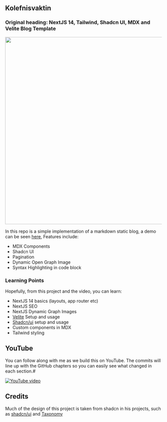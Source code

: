 ## Kolefnisvaktin

### Original heading: NextJS 14, Tailwind, Shadcn UI, MDX and Velite Blog Template

<p align="center">
 <img src="https://hlkyrtglhpmrhzudaqzu.supabase.co/storage/v1/object/public/vin2024/saltvik-Hordur-01.jpg?t=2024-08-06T20%3A46%3A25.516Z" width="600">
</p>

In this repo is a simple implementation of a markdown static blog, a demo can be seen [here](https://my-first-blog-dusky.vercel.app/), Features include:

- MDX Components
- Shadcn UI
- Pagination
- Dynamic Open Graph Image
- Syntax Highlighting in code block

### Learning Points

Hopefully, from this project and the video, you can learn:

- NextJS 14 basics (layouts, app router etc)
- NextJS SEO
- NextJS Dynamic Graph Images
- [Velite](https://velite.js.org/) Setup and usage
- [Shadcn/ui](https://ui.shadcn.com/) setup and usage
- Custom components in MDX
- Tailwind styling

## YouTube

You can follow along with me as we build this on YouTube. The commits will line up with the GitHub chapters so you can easily see what changed in each section.#

[![YouTube video](https://img.youtube.com/vi/tSI98g3PDyE/0.jpg)](<[https://www.youtube.com/watch?v=YOUTUBE_VIDEO_ID_HERE](https://youtu.be/tSI98g3PDyE)>)

## Credits

Much of the design of this project is taken from shadcn in his projects, such as [shadcn/ui](https://ui.shadcn.com/) and [Taxonomy](https://tx.shadcn.com/)
